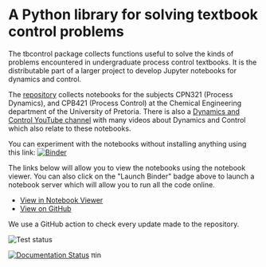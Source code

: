 # A Python library for solving textbook control problems

The tbcontrol package collects functions useful to solve the kinds of problems encountered in undergraduate process control textbooks. It is the distributable part of a larger project to develop Jupyter notebooks for dynamics and control.

The [repository](https://github.com/alchemyst/Dynamics-and-Control) collects notebooks for the subjects CPN321 (Process Dynamics), and CPB421 (Process Control) at the Chemical Engineering department of the University of Pretoria.
There is also a [Dynamics and Control YouTube channel](https://www.youtube.com/channel/UCOf3CPrYPMG4BrgkVPupPqA) with many videos about Dynamics and Control which also relate to these notebooks.

You can experiment with the notebooks without installing anything using this link: [![Binder](http://mybinder.org/badge.svg)](http://mybinder.org/repo/alchemyst/Dynamics-and-Control)

The links below will allow you to view the notebooks using the notebook viewer. You can also click on the "Launch Binder" badge above to launch a notebook server which will allow you to run all the code online.

* [View in Notebook Viewer](https://nbviewer.ipython.org/github/alchemyst/Dynamics-and-Control/blob/master/TOC.ipynb)
* [View on GitHub](https://github.com/alchemyst/Dynamics-and-Control/blob/master/TOC.ipynb)

We use a GitHub action to check every update made to the repository.

![Test status](https://github.com/alchemyst/Dynamics-and-Control/workflows/test.yml/badge.svg?event=push)


[![Documentation Status](https://readthedocs.org/projects/dynamics-and-control/badge/?version=latest)](https://dynamics-and-control.readthedocs.io/en/latest/?badge=latest)
πin